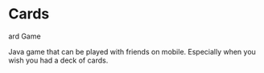 # Cards
ard Game

Java game that can be played with friends on mobile. Especially when you wish you had a deck of cards. 
